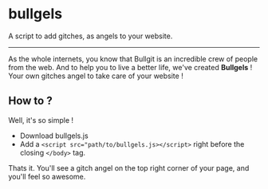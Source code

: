bullgels
========

A script to add gitches, as angels to your website. 

------

As the whole internets, you know that Bullgit is an incredible crew of people from the web. 
And to help you to live a better life, we've created **Bullgels** ! Your own gitches angel to take care of your website ! 

## How to ? 

Well, it's so simple ! 
- Download bullgels.js
- Add a `<script src="path/to/bullgels.js></script>` right before the closing `</body>` tag. 

Thats it. You'll see a gitch angel on the top right corner of your page, and you'll feel so awesome. 
